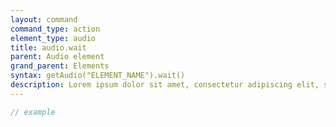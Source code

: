 ```yaml
---
layout: command
command_type: action
element_type: audio
title: audio.wait
parent: Audio element
grand_parent: Elements
syntax: getAudio("ELEMENT_NAME").wait()
description: Lorem ipsum dolor sit amet, consectetur adipiscing elit, sed do eiusmod tempor incididunt ut labore et dolore magna aliqua. Ut enim ad minim veniam, quis nostrud exercitation ullamco laboris nisi ut aliquip ex ea commodo consequat.
---
```


```javascript
// example
```